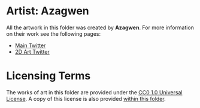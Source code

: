 # Artist: Azagwen

All the artwork in this folder was created by **Azagwen**. For more information on their work see the following pages:

* [Main Twitter](https://twitter.com/azagwen)
* [2D Art Twitter](https://twitter.com/azagwen_art)

# Licensing Terms

The works of art in this folder are provided under the 
[CC0 1.0 Universal License](https://creativecommons.org/publicdomain/zero/1.0/). A copy of this license is
also provided [within this folder](./LICENSE.md).
